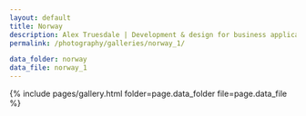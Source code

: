 ```yaml
---
layout: default
title: Norway
description: Alex Truesdale | Development & design for business applications.. and photos on occasion.
permalink: /photography/galleries/norway_1/

data_folder: norway
data_file: norway_1
---
```

{% include pages/gallery.html folder=page.data_folder file=page.data_file %}
